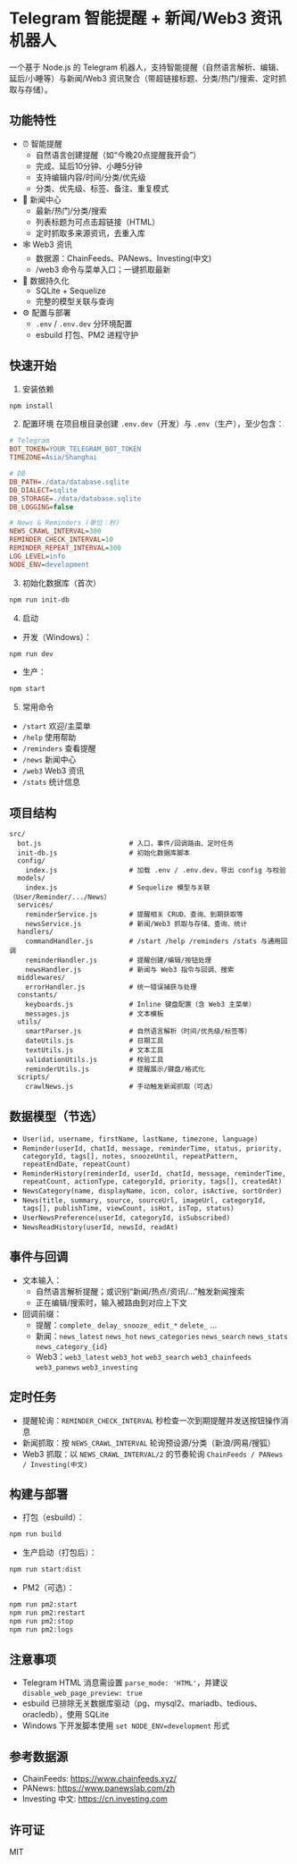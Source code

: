 # Telegram 智能提醒 + 新闻/Web3 资讯机器人

一个基于 Node.js 的 Telegram 机器人，支持智能提醒（自然语言解析、编辑、延后/小睡等）与新闻/Web3 资讯聚合（带超链接标题、分类/热门/搜索、定时抓取与存储）。

## 功能特性
- ⏰ 智能提醒
  - 自然语言创建提醒（如“今晚20点提醒我开会”）
  - 完成、延后10分钟、小睡5分钟
  - 支持编辑内容/时间/分类/优先级
  - 分类、优先级、标签、备注、重复模式
- 📰 新闻中心
  - 最新/热门/分类/搜索
  - 列表标题为可点击超链接（HTML）
  - 定时抓取多来源资讯，去重入库
- 🕸️ Web3 资讯
  - 数据源：ChainFeeds、PANews、Investing(中文)
  - /web3 命令与菜单入口；一键抓取最新
- 💾 数据持久化
  - SQLite + Sequelize
  - 完整的模型关联与查询
- ⚙️ 配置与部署
  - `.env` / `.env.dev` 分环境配置
  - esbuild 打包、PM2 进程守护

## 快速开始
1) 安装依赖
```bash
npm install
```

2) 配置环境
在项目根目录创建 `.env.dev`（开发）与 `.env`（生产），至少包含：
```ini
# Telegram
BOT_TOKEN=YOUR_TELEGRAM_BOT_TOKEN
TIMEZONE=Asia/Shanghai

# DB
DB_PATH=./data/database.sqlite
DB_DIALECT=sqlite
DB_STORAGE=./data/database.sqlite
DB_LOGGING=false

# News & Reminders (单位：秒)
NEWS_CRAWL_INTERVAL=300
REMINDER_CHECK_INTERVAL=10
REMINDER_REPEAT_INTERVAL=300
LOG_LEVEL=info
NODE_ENV=development
```

3) 初始化数据库（首次）
```bash
npm run init-db
```

4) 启动
- 开发（Windows）：
```bash
npm run dev
```
- 生产：
```bash
npm start
```

5) 常用命令
- `/start` 欢迎/主菜单
- `/help` 使用帮助
- `/reminders` 查看提醒
- `/news` 新闻中心
- `/web3` Web3 资讯
- `/stats` 统计信息

## 项目结构
```text
src/
  bot.js                      # 入口，事件/回调路由、定时任务
  init-db.js                  # 初始化数据库脚本
  config/
    index.js                  # 加载 .env / .env.dev，导出 config 与校验
  models/
    index.js                  # Sequelize 模型与关联（User/Reminder/.../News）
  services/
    reminderService.js        # 提醒相关 CRUD、查询、到期获取等
    newsService.js            # 新闻/Web3 抓取与存储、查询、统计
  handlers/
    commandHandler.js         # /start /help /reminders /stats 与通用回调
    reminderHandler.js        # 提醒创建/编辑/按钮处理
    newsHandler.js            # 新闻与 Web3 指令与回调、搜索
  middlewares/
    errorHandler.js           # 统一错误捕获与处理
  constants/
    keyboards.js              # Inline 键盘配置（含 Web3 主菜单）
    messages.js               # 文本模板
  utils/
    smartParser.js            # 自然语言解析（时间/优先级/标签等）
    dateUtils.js              # 日期工具
    textUtils.js              # 文本工具
    validationUtils.js        # 校验工具
    reminderUtils.js          # 提醒展示/键盘/格式化
  scripts/
    crawlNews.js              # 手动触发新闻抓取（可选）
```

## 数据模型（节选）
- `User(id, username, firstName, lastName, timezone, language)`
- `Reminder(userId, chatId, message, reminderTime, status, priority, categoryId, tags[], notes, snoozeUntil, repeatPattern, repeatEndDate, repeatCount)`
- `ReminderHistory(reminderId, userId, chatId, message, reminderTime, repeatCount, actionType, categoryId, priority, tags[], createdAt)`
- `NewsCategory(name, displayName, icon, color, isActive, sortOrder)`
- `News(title, summary, source, sourceUrl, imageUrl, categoryId, tags[], publishTime, viewCount, isHot, isTop, status)`
- `UserNewsPreference(userId, categoryId, isSubscribed)`
- `NewsReadHistory(userId, newsId, readAt)`

## 事件与回调
- 文本输入：
  - 自然语言解析提醒；或识别“新闻/热点/资讯/...”触发新闻搜索
  - 正在编辑/搜索时，输入被路由到对应上下文
- 回调前缀：
  - 提醒：`complete_` `delay_` `snooze_` `edit_*` `delete_` ...
  - 新闻：`news_latest` `news_hot` `news_categories` `news_search` `news_stats` `news_category_{id}`
  - Web3：`web3_latest` `web3_hot` `web3_search` `web3_chainfeeds` `web3_panews` `web3_investing`

## 定时任务
- 提醒轮询：`REMINDER_CHECK_INTERVAL` 秒检查一次到期提醒并发送按钮操作消息
- 新闻抓取：按 `NEWS_CRAWL_INTERVAL` 轮询预设源/分类（新浪/网易/搜狐）
- Web3 抓取：以 `NEWS_CRAWL_INTERVAL/2` 的节奏轮询 `ChainFeeds / PANews / Investing(中文)`

## 构建与部署
- 打包（esbuild）：
```bash
npm run build
```
- 生产启动（打包后）：
```bash
npm run start:dist
```
- PM2（可选）：
```bash
npm run pm2:start
npm run pm2:restart
npm run pm2:stop
npm run pm2:logs
```

## 注意事项
- Telegram HTML 消息需设置 `parse_mode: 'HTML'`，并建议 `disable_web_page_preview: true`
- esbuild 已排除无关数据库驱动（pg、mysql2、mariadb、tedious、oracledb），使用 SQLite
- Windows 下开发脚本使用 `set NODE_ENV=development` 形式

## 参考数据源
- ChainFeeds: https://www.chainfeeds.xyz/
- PANews: https://www.panewslab.com/zh
- Investing 中文: https://cn.investing.com

## 许可证
MIT 